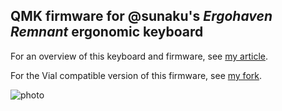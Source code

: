 ## QMK firmware for @sunaku's *Ergohaven Remnant* ergonomic keyboard

For an overview of this keyboard and firmware, see [my article][docs].

[docs]: https://sunaku.github.io/ergohaven-remnant-keyboard.html

For the Vial compatible version of this firmware, see [my fork][vial].

[vial]: https://github.com/sunaku/vial-qmk/tree/sunaku_remnant/keyboards/ergohaven/remnant/keymaps/sunaku

![photo](https://sunaku.github.io/ergohaven-remnant-keyboard-photograph.jpg)
